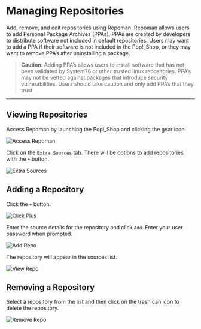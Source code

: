 # Managing Repositories

Add, remove, and edit repositories using Repoman. Repoman allows users to add Personal Package Archives (PPAs). PPAs are created by developers to distribute software not included in default repositories. Users may want to add a PPA if their software is not included in the Pop!\_Shop, or they may want to remove PPA’s after uninstalling a package.

> **Caution**: Adding PPA’s allows users to install software that has not been validated by System76 or other trusted linux repositories. PPA’s may not be vetted against packages that introduce security vulnerabilities. Users should take caution and only add PPA’s that they trust.

---

## Viewing Repositories

Access Repoman by launching the Pop!\_Shop and clicking the gear icon.

![Access Repoman](/images/manage-repos/access-repoman.png)

Click on the `Extra Sources` tab. There will be options to add repositories with the `+` button.

![Extra Sources](/images/manage-repos/extra-sources.png)

## Adding a Repository

Click the `+` button.

![Click Plus](/images/manage-repos/click-plus.png)

Enter the source details for the repository and click `Add`. Enter your user password when prompted.

![Add Repo](/images/manage-repos/add-repo.png)

The repository will appear in the sources list.

![View Repo](/images/manage-repos/view-repo.png)

## Removing a Repository

Select a repository from the list and then click on the trash can icon to delete the repository.

![Remove Repo](/images/manage-repos/remove-repo.png)
